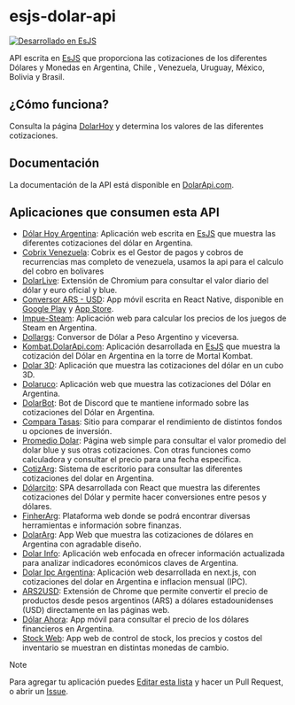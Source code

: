 # esjs-dolar-api

[![Desarrollado en EsJS](https://es.js.org/badge.svg)](https://es.js.org)

API escrita en [EsJS](https://es.js.org) que proporciona las cotizaciones de los diferentes Dólares y Monedas en Argentina, Chile , Venezuela, Uruguay, México, Bolivia y Brasil.

## ¿Cómo funciona?

Consulta la página [DolarHoy](https://dolarhoy.com/) y determina los valores de las diferentes cotizaciones. 

## Documentación

La documentación de la API está disponible en [DolarApi.com](https://dolarapi.com).

## Aplicaciones que consumen esta API

- [Dólar Hoy Argentina](https://app.dolarapi.com/): Aplicación web escrita en [EsJS](https://es.js.org/) que muestra las diferentes cotizaciones del dólar en Argentina.
- [Cobrix Venezuela](https://www.cobrix.co/): Cobrix es el Gestor de pagos y cobros de recurrencias mas completo de venezuela, usamos la api para el calculo del cobro en bolivares
- [DolarLive](https://chrome.google.com/webstore/detail/dolarlive-cotizaci%C3%B3n-de-d/bkmobaaidlobcdldaegkbhhimicbdpcg?hl=es): Extensión de Chromium para consultar el valor diario del dólar y euro oficial y blue.
- [Conversor ARS - USD](https://play.google.com/store/apps/details?id=com.ezebeck.arsusd&pli=1): App móvil escrita en React Native, disponible en [Google Play](https://play.google.com/store/apps/details?id=com.ezebeck.arsusd&pli=1) y [App Store](https://apps.apple.com/us/app/argentine-peso-to-dollar-rates/id6450311058).
- [Impue-Steam](https://impue-steam.netlify.app/): Aplicación web para calcular los precios de los juegos de Steam en Argentina.
- [Dollargs](https://jesparzarom.github.io/dollargs/): Conversor de Dólar a Peso Argentino y viceversa.
- [Kombat.DolarApi.com](https://kombat.dolarapi.com): Aplicación desarrollada en [EsJS](https://es.js.org?ref=dolarapi.com) que muestra la cotización del Dólar en Argentina en la torre de Mortal Kombat.
- [Dolar 3D](https://dolar3d.vercel.app/ ): Aplicación que muestra las cotizaciones del dólar en un cubo 3D.
- [Dolaruco](https://www.dolaruco.com.ar/): Aplicación web que muestra las cotizaciones del Dólar en Argentina.
- [DolarBot](https://github.com/Defeeeee/DolarBot/): Bot de Discord que te mantiene informado sobre las cotizaciones del Dólar en Argentina.
- [Compara Tasas](https://comparatasas.ar): Sitio para comparar el rendimiento de distintos fondos u opciones de inversión.
- [Promedio Dolar](https://promedioblue.web.app/): Página web simple para consultar el valor promedio del dolar blue y sus otras cotizaciones. Con otras funciones como calculadora y consultar el precio para una fecha especifica.
- [CotizArg](https://github.com/nehuengiacone/CotizArg): Sistema de escritorio para consultar las diferentes cotizaciones del dolar en Argentina.
- [Dólarcito](https://dolarcito.netlify.app/): SPA desarrollada con React que muestra las diferentes cotizaciones del Dólar y permite hacer conversiones entre pesos y dólares.
- [FinherArg](https://finherarg.com): Plataforma web donde se podrá encontrar diversas herramientas e información sobre finanzas.
- [DolarArg](https://dolar-arg-app.netlify.app/): App Web que muestra las cotizaciones de dólares en Argentina con agradable diseño.
- [Dolar Info](https://www.dolar-info.com/): Aplicación web enfocada en ofrecer información actualizada para analizar indicadores económicos claves de Argentina.
- [Dolar Ipc Argentina](https://dolar-ipc-app.vercel.app): Aplicación web desarrollada en next.js, con cotizaciones del dolar en Argentina e inflacion mensual (IPC).
- [ARS2USD](https://chromewebstore.google.com/detail/ars2usd/ejhhkpcflhmmlpjnhockoblhijklhokp?hl=es-419): Extensión de Chrome que permite convertir el precio de productos desde pesos argentinos (ARS) a dólares estadounidenses (USD) directamente en las páginas web.
- [Dólar Ahora](https://play.google.com/store/apps/details?id=com.fraancogaalfras.dolarahora): App móvil para consultar el precio de los dólares financieros en Argentina.
- [Stock Web](https://stockweb.com.ar/): App web de control de stock, los precios y costos del inventario se muestran en distintas monedas de cambio.

> [!NOTE]  
> Para agregar tu aplicación puedes [Editar esta lista](https://github.com/enzonotario/esjs-dolar-api/edit/main/README.md) y hacer un Pull Request, o abrir un [Issue](https://github.com/enzonotario/esjs-dolar-api/issues/new?assignees=&labels=documentation&projects=&template=nueva-aplicaci%C3%B3n.md&title=Listar+Aplicaci%C3%B3n).
